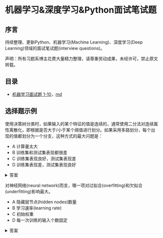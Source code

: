 # 机器学习&深度学习&Python面试笔试题

## 序言

持续整理、更新Python、机器学习(Machine Learning)、深度学习(Deep Learning)领域的面试笔试题(interview questions)。

声明：所有习题系博主花费大量精力整理，请尊重劳动成果，未经许可，禁止原文转载。

## 目录

- [机器学习面试题 1-10](https://geektutu.com/post/qa-ml-1.html)，[md](qa-ml/qa-ml-1.md)

## 选择题示例

使用决策树分类时，如果输入的某个特征的值是连续的，通常使用二分法对连续属性离散化，即根据是否大于/小于某个阈值进行划分。如果采用多路划分，每个出现的值都划分为一个分支，这种方式的最大问题是：

- A 计算量太大
- B 训练集和测试集表现都很差
- C 训练集表现良好，测试集表现差
- D 训练集表现差，测试集表现良好

<details>
<summary>答案</summary>
<div>

**C** 连续值通常采用二分法，离散特征通常采用多路划分的方法，但分支数不宜过多。
连续特征每个值都划分为一个分支，容易过拟合，泛化能力差，导致训练集表现好，测试集表现差。
</div>
</details>


对神经网络(neural network)而言，哪一项对过拟合(overfitting)和欠拟合(underfitting)影响最大。

- A 隐藏层节点(hidden nodes)数量
- B 学习速率(learning rate)
- C 初始权重
- D 每一次训练的输入个数固定

<details>
<summary>答案</summary>
<div>

**A** 过拟合和欠拟合与神经网络的复杂程度有关，模型越大越容易过拟合。隐藏层节点数量直接决定了模型的大小与复杂程度。
</div>

## 问答题示例

经验误差(empirical error)与泛化误差(generalization error)分别指？

<details>
<summary>答案</summary>
<div>
经验误差: 也叫训练误差(training error)，模型在训练集上的误差。
泛化误差: 模型在新样本集(测试集)上的误差。
</div>
</details>

简述 K折交叉验证(k-fold crossValidation)。

<details>
<summary>答案</summary>
<div>
- 数据集大小为N，分成K份，则每份含有样本N/K个。每次选择其中1份作为测试集，另外K-1份作为训练集，共K种情况。
- 在每种情况中，训练集训练模型，用测试集测试模型，计算模型的泛化误差。
- 将K种情况下，模型的泛化误差取均值，得到模型最终的泛化误差。
</div>
</details>

## 附：题目主要来源

- [Machine Learning exam - CMU](http://www.cs.cmu.edu/~tom/10701_sp11/prev.shtml)
- [Andrew Ng - coursera](https://www.coursera.org/learn/machine-learning)